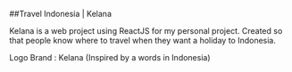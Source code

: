 ##Travel Indonesia | Kelana

Kelana is a web project using ReactJS for my personal project.
Created so that people know where to travel when they want a holiday to Indonesia.

Logo Brand : Kelana (Inspired by a words in Indonesia)
